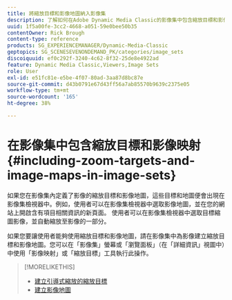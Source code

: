 ```yaml
---
title: 將縮放目標和影像地圖納入影像集
description: 了解如何在Adobe Dynamic Media Classic的影像集中包含縮放目標和影像地圖。
uuid: 1f5a00fe-3cc2-4668-a051-59e0bee50b35
contentOwner: Rick Brough
content-type: reference
products: SG_EXPERIENCEMANAGER/Dynamic-Media-Classic
geptopics: SG_SCENESEVENONDEMAND_PK/categories/image_sets
discoiquuid: ef0c292f-3240-4c62-8f32-25de8e4922ad
feature: Dynamic Media Classic,Viewers,Image Sets
role: User
exl-id: e51fc81e-e5be-4f07-80ad-3aa87d8bc87e
source-git-commit: d43b0791e67d43ff56a7ab85570b9639c2375e05
workflow-type: tm+mt
source-wordcount: '165'
ht-degree: 38%

---
```


# 在影像集中包含縮放目標和影像映射{#including-zoom-targets-and-image-maps-in-image-sets}

如果您在影像集內定義了影像的縮放目標和影像地圖，這些目標和地圖便會出現在影像集檢視器中。例如，使用者可以在影像集檢視器中選取影像地圖，並在您的網站上開啟含有項目相關資訊的新頁面。 使用者可以在影像集檢視器中選取目標縮圖影像，並自動縮放至影像的一部分。

如果您要讓使用者能夠使用縮放目標和影像地圖，請在影像集中為影像建立縮放目標和影像地圖。您可以在「影像集」螢幕或「瀏覽面板」（在「詳細資訊」視圖中）中使用「影像映射」或「縮放目標」工具執行此操作。

>[!MORELIKETHIS]
>
>* [建立引導式縮放的縮放目標](creating-zoom-targets-guided-zoom.md#creating_zoom_targets_for_guided_zoom)
>* [建立影像地圖](creating-image-maps.md#creating_image_maps)

